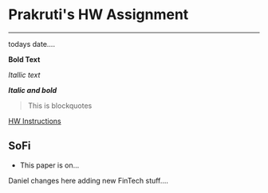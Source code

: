 # Prakruti's HW Assignment

---

todays date....


**Bold Text**

*Itallic text*

***Italic and bold***

> This is blockquotes

[HW Instructions](README.md)





## SoFi

- This paper is on...

Daniel changes here adding new FinTech stuff....
